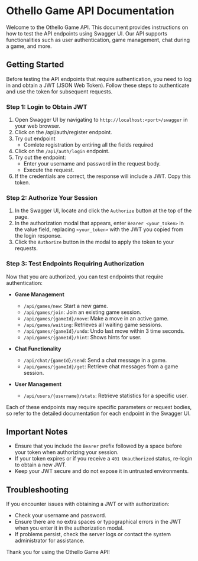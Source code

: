 # Othello Game API Documentation

Welcome to the Othello Game API. This document provides instructions on how to test the API endpoints using Swagger UI. Our API supports functionalities such as user authentication, game management, chat during a game, and more.

## Getting Started

Before testing the API endpoints that require authentication, you need to log in and obtain a JWT (JSON Web Token). Follow these steps to authenticate and use the token for subsequent requests.

### Step 1: Login to Obtain JWT

1. Open Swagger UI by navigating to `http://localhost:<port>/swagger` in your web browser.
2. Click on the /api/auth/register endpoint.
3. Try out endpoint
   - Comlete registration by entiring all the fields required
5. Click on the `/api/auth/login` endpoint.
6. Try out the endpoint:
    - Enter your username and password in the request body.
    - Execute the request.
7. If the credentials are correct, the response will include a JWT. Copy this token.

### Step 2: Authorize Your Session

1. In the Swagger UI, locate and click the `Authorize` button at the top of the page.
2. In the authorization modal that appears, enter `Bearer <your_token>` in the value field, replacing `<your_token>` with the JWT you copied from the login response.
3. Click the `Authorize` button in the modal to apply the token to your requests.

### Step 3: Test Endpoints Requiring Authorization

Now that you are authorized, you can test endpoints that require authentication:

- **Game Management**
  - `/api/games/new`: Start a new game.
  - `/api/games/join`: Join an existing game session.
  - `/api/games/{gameId}/move`: Make a move in an active game.
  - `/api/games/waiting`: Retrieves all waiting game sessions.
  - `/api/games/{gameId}/undo`: Undo last move within 3 time seconds. 
  - `/api/games/{gameId}/hint`: Shows hints for user.
    
- **Chat Functionality**
  - `/api/chat/{gameId}/send`: Send a chat message in a game.
  - `/api/games/{gameId}/get`: Retrieve chat messages from a game session.

- **User Management**
  - `/api/users/{username}/stats`: Retrieve statistics for a specific user.

Each of these endpoints may require specific parameters or request bodies, so refer to the detailed documentation for each endpoint in the Swagger UI.

## Important Notes

- Ensure that you include the `Bearer` prefix followed by a space before your token when authorizing your session.
- If your token expires or if you receive a `401 Unauthorized` status, re-login to obtain a new JWT.
- Keep your JWT secure and do not expose it in untrusted environments.

## Troubleshooting

If you encounter issues with obtaining a JWT or with authorization:
- Check your username and password.
- Ensure there are no extra spaces or typographical errors in the JWT when you enter it in the authorization modal.
- If problems persist, check the server logs or contact the system administrator for assistance.

Thank you for using the Othello Game API!
